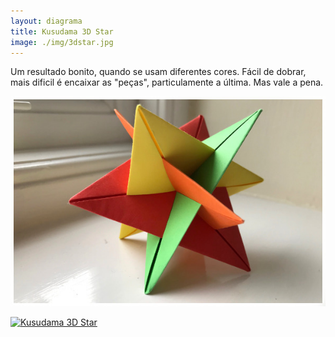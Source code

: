```yaml
---
layout: diagrama
title: Kusudama 3D Star
image: ./img/3dstar.jpg
---
```


Um resultado bonito, quando se usam diferentes cores. Fácil de dobrar, mais dificil é encaixar as "peças", particulamente a última. Mas vale a pena.

![Kusudama 3D Star](../img/3dstar.jpg)

[![Kusudama 3D Star](http://img.youtube.com/vi/mKCngBLzhwY/0.jpg)](http://www.youtube.com/watch?v=mKCngBLzhwY "Kusudama 3D Star")